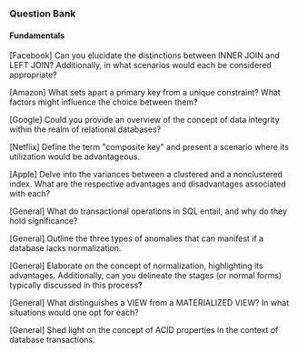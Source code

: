 ### Question Bank

#### Fundamentals
[Facebook] Can you elucidate the distinctions between INNER JOIN and LEFT JOIN? Additionally, in what scenarios would each be considered appropriate?

[Amazon] What sets apart a primary key from a unique constraint? What factors might influence the choice between them?

[Google] Could you provide an overview of the concept of data integrity within the realm of relational databases?

[Netflix] Define the term "composite key" and present a scenario where its utilization would be advantageous.

[Apple] Delve into the variances between a clustered and a nonclustered index. What are the respective advantages and disadvantages associated with each?

[General] What do transactional operations in SQL entail, and why do they hold significance?

[General] Outline the three types of anomalies that can manifest if a database lacks normalization.

[General] Elaborate on the concept of normalization, highlighting its advantages. Additionally, can you delineate the stages (or normal forms) typically discussed in this process?

[General] What distinguishes a VIEW from a MATERIALIZED VIEW? In what situations would one opt for each?

[General] Shed light on the concept of ACID properties in the context of database transactions.
